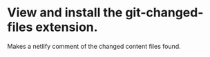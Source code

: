 # View and install the git-changed-files extension.

Makes a netlify comment of the changed content files found.

